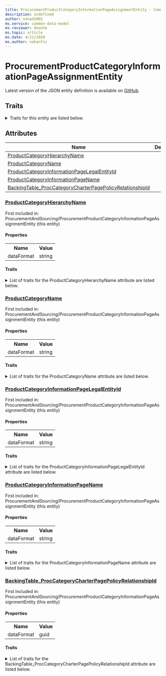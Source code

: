 ```yaml
---
title: ProcurementProductCategoryInformationPageAssignmentEntity - Common Data Model | Microsoft Docs
description: undefined
author: nenad1002
ms.service: common-data-model
ms.reviewer: deonhe
ms.topic: article
ms.date: 4/21/2020
ms.author: nebanfic
---
```


# ProcurementProductCategoryInformationPageAssignmentEntity

  
 Latest version of the JSON entity definition is available on <a href="https://github.com/Microsoft/CDM/tree/master/schemaDocuments/core/operationsCommon/Entities/SupplyChain/ProcurementAndSourcing/ProcurementProductCategoryInformationPageAssignmentEntity.cdm.json" target="_blank">GitHub</a>.  

## Traits

<details>
<summary>Traits for this entity are listed below.  
</summary>

**is.CDM.entityVersion**  
  <table><tr><th>Parameter</th><th>Value</th><th>Data type</th><th>Explanation</th></tr><tr><td>versionNumber</td><td>"1.0.0"</td><td>string</td><td>semantic version number of the entity</td></tr></table>

**is.application.releaseVersion**  
  <table><tr><th>Parameter</th><th>Value</th><th>Data type</th><th>Explanation</th></tr><tr><td>releaseVersion</td><td>"10.0.13.0"</td><td>string</td><td>semantic version number of the application introducing this entity</td></tr></table>

</details>

## Attributes

|Name|Description|First Included in Instance|
|---|---|---|
|[ProductCategoryHierarchyName](#ProductCategoryHierarchyName)||<a href="ProcurementProductCategoryInformationPageAssignmentEntity.md" target="_blank">ProcurementAndSourcing/ProcurementProductCategoryInformationPageAssignmentEntity</a>|
|[ProductCategoryName](#ProductCategoryName)||<a href="ProcurementProductCategoryInformationPageAssignmentEntity.md" target="_blank">ProcurementAndSourcing/ProcurementProductCategoryInformationPageAssignmentEntity</a>|
|[ProductCategoryInformationPageLegalEntityId](#ProductCategoryInformationPageLegalEntityId)||<a href="ProcurementProductCategoryInformationPageAssignmentEntity.md" target="_blank">ProcurementAndSourcing/ProcurementProductCategoryInformationPageAssignmentEntity</a>|
|[ProductCategoryInformationPageName](#ProductCategoryInformationPageName)||<a href="ProcurementProductCategoryInformationPageAssignmentEntity.md" target="_blank">ProcurementAndSourcing/ProcurementProductCategoryInformationPageAssignmentEntity</a>|
|[BackingTable_ProcCategoryCharterPagePolicyRelationshipId](#BackingTable_ProcCategoryCharterPagePolicyRelationshipId)||<a href="ProcurementProductCategoryInformationPageAssignmentEntity.md" target="_blank">ProcurementAndSourcing/ProcurementProductCategoryInformationPageAssignmentEntity</a>|

### <a href=#ProductCategoryHierarchyName name="ProductCategoryHierarchyName">ProductCategoryHierarchyName</a>

First included in: ProcurementAndSourcing/ProcurementProductCategoryInformationPageAssignmentEntity (this entity)  

#### Properties

<table><tr><th>Name</th><th>Value</th></tr><tr><td>dataFormat</td><td>string</td></tr></table>

#### Traits

<details>
<summary>List of traits for the ProductCategoryHierarchyName attribute are listed below.</summary>

**is.dataFormat.character**  
**is.dataFormat.big**  
**is.dataFormat.array**  
**is.dataFormat.character**  
**is.dataFormat.array**  
</details>

### <a href=#ProductCategoryName name="ProductCategoryName">ProductCategoryName</a>

First included in: ProcurementAndSourcing/ProcurementProductCategoryInformationPageAssignmentEntity (this entity)  

#### Properties

<table><tr><th>Name</th><th>Value</th></tr><tr><td>dataFormat</td><td>string</td></tr></table>

#### Traits

<details>
<summary>List of traits for the ProductCategoryName attribute are listed below.</summary>

**is.dataFormat.character**  
**is.dataFormat.big**  
**is.dataFormat.array**  
**is.dataFormat.character**  
**is.dataFormat.array**  
</details>

### <a href=#ProductCategoryInformationPageLegalEntityId name="ProductCategoryInformationPageLegalEntityId">ProductCategoryInformationPageLegalEntityId</a>

First included in: ProcurementAndSourcing/ProcurementProductCategoryInformationPageAssignmentEntity (this entity)  

#### Properties

<table><tr><th>Name</th><th>Value</th></tr><tr><td>dataFormat</td><td>string</td></tr></table>

#### Traits

<details>
<summary>List of traits for the ProductCategoryInformationPageLegalEntityId attribute are listed below.</summary>

**is.dataFormat.character**  
**is.dataFormat.big**  
**is.dataFormat.array**  
**is.dataFormat.character**  
**is.dataFormat.array**  
</details>

### <a href=#ProductCategoryInformationPageName name="ProductCategoryInformationPageName">ProductCategoryInformationPageName</a>

First included in: ProcurementAndSourcing/ProcurementProductCategoryInformationPageAssignmentEntity (this entity)  

#### Properties

<table><tr><th>Name</th><th>Value</th></tr><tr><td>dataFormat</td><td>string</td></tr></table>

#### Traits

<details>
<summary>List of traits for the ProductCategoryInformationPageName attribute are listed below.</summary>

**is.dataFormat.character**  
**is.dataFormat.big**  
**is.dataFormat.array**  
**is.dataFormat.character**  
**is.dataFormat.array**  
</details>

### <a href=#BackingTable_ProcCategoryCharterPagePolicyRelationshipId name="BackingTable_ProcCategoryCharterPagePolicyRelationshipId">BackingTable_ProcCategoryCharterPagePolicyRelationshipId</a>

First included in: ProcurementAndSourcing/ProcurementProductCategoryInformationPageAssignmentEntity (this entity)  

#### Properties

<table><tr><th>Name</th><th>Value</th></tr><tr><td>dataFormat</td><td>guid</td></tr></table>

#### Traits

<details>
<summary>List of traits for the BackingTable_ProcCategoryCharterPagePolicyRelationshipId attribute are listed below.</summary>

**is.dataFormat.character**  
**is.dataFormat.big**  
**is.dataFormat.array**  
**is.dataFormat.guid**  
**means.identity.entityId**  
**is.linkedEntity.identifier**  
Marks the attribute(s) that hold foreign key references to a linked (used as an attribute) entity. This attribute is added to the resolved entity to enumerate the referenced entities.  <table><tr><th>Parameter</th><th>Value</th><th>Data type</th><th>Explanation</th></tr><tr><td>entityReferences</td><td><table><tr><th>entityReference</th><th>attributeReference</th></tr><tr><td><a href="../../../Tables/SupplyChain/ProcurementAndSourcing/Main/ProcCategoryCharterPagePolicy.md" target="_blank">/core/operationsCommon/Tables/SupplyChain/ProcurementAndSourcing/Main/ProcCategoryCharterPagePolicy.cdm.json/ProcCategoryCharterPagePolicy</a></td><td><a href="../../../Tables/SupplyChain/ProcurementAndSourcing/Main/ProcCategoryCharterPagePolicy.md#RecId" target="_blank">RecId</a></td></tr></table></td><td>entity</td><td>a reference to the constant entity holding the list of entity references</td></tr></table>

**is.dataFormat.guid**  
**is.dataFormat.character**  
**is.dataFormat.array**  
</details>
